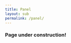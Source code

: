 ```yaml
---
title: Panel
layout: sub
permalink: /panel/
--- 
```


<h3>Page under construction!</h3>

<!--- COMMENTED

<h3>The Panel on Human Cognition and Hyper Intelligence</h3>
<hr/>
<br/><b>Panel Time:</b> 10:00-11:40 a.m. EST, October 26, 2021
 <br/> <br/><b>Panel Co-Chairs: </b>
<br/>D. Frank Hsu, Fordham University, United States 
<br/>Jianhua Ma, Hosei University, Japan 
 <br/><br/><b>Panel Speakers: </b>
<br/>Shinsuke Shimojo, California Institute of Technology, United States
<ul><li>	“Upper Limits” and How to Break Them - in Relation to Somatic and Social Characteristics of Implicit Cognitive Processes 
 </li></ul>
 Ryota Kanai, Araya Inc., Japan
<ul><li>		Implementing Functions of Consciousness 
 </li></ul>Christina Schweikert, St. John’s University, United States
<ul><li>		Model Fusion: Combining Multiple ML/AI Models with Cognitive Diversity 
 
 </li></ul>Michael David, National Intelligence University, United States
<ul><li>		Hyper-Intelligent Supply Chain Developments and Risks 
 </li></ul>Vincenzo Piuri, Universita’ degli Studi di Milano, Italy 
 <ul><li>		Ambient Intelligence: Convergence of Technologies for Smart Environments 
 </li></ul>
 <b>Panel Abstract: </b>
<br/>Human cognition is a complex neural process ranging from sensory-motor tasks to decision making. Hyper intelligence strives to accomplish complex tasks through creation or combination of diverse intelligent systems used by humans or machines based on a variety of methodologies, algorithms, and models in statistics, computation, and mathematics. Current panel HCHI will focus on various aspects of human cognition and hyper intelligence, as well as their relations and interactions. The five key panelists are active researchers and professionals who offer their perspectives on: cognitive process (Shimojo), functions of consciousness (Kanai), model fusion (Schweikert), supply chain development (David), and convergence of technologies (Piuri).

 <hr/>

 <img src="/2021/assets/images/hsu.png" align="left" style="border:10px solid white">
  Dr. D. Frank Hsu<br/> Fordham University, United States 
<p>
<b>Biography</b>: Dr. Frank Hsu (Life SM, IEEE) is the Clavius Distinguished Professor of Science, a Professor of Computer and Information Science, and director of the Laboratory of Informatics and Data Mining (LIDM) with Fordham University, New York, NY, USA. He was Visiting Professor at Keio University (as IBM Chair, 1991), JAIST (as Komatsu chair, 1993), Taiwan University in 1998, and DIMACS Special Years on Information Fusion at Rutgers University (2013-15). Hsu has served on many editorial boards including IEEE Transactions on Computers (1992-96), on Reliability (2015-16), and Systems Journal (2018-2021). He contributes frequently to the IEEE CyberSciTech Congress and its affiliated conferences: DASC, PICom and Data Com. 
 (<a href="https://storm.cis.fordham.edu/~hsu" target=_new>https://storm.cis.fordham.edu/~hsu</a>)
 
 </p><hr/>
 <img src="/2021/assets/images/ma.jpg" align="left" style="border:10px solid white">
 Dr. Jianhua Ma<br/> Hosei University, Japan 
 <p>
 <b>Biography</b>: Dr. Jianhua Ma is a professor in the Faculty of Computer and Information Sciences, Hosei University, Japan. He is one of pioneers in research on Hyper World and Cyber World (CW) since 1996. He first proposed Ubiquitous Intelligence (UI) towards Smart World (SW), which he envisioned in 2004, and was featured in the European ID People Magazine in 2005. He has conducted several unique CW-related projects including the Cyber Individual (Cyber-I), which was highlighted on the IEEE Computing Now in 2011. He has founded IEEE Conferences on Ubiquitous Intelligence and Computing (UIC), Pervasive Intelligence and Computing (PICom), Cyber Physical and Social Computing (CPSCom), Internet of Things (iThings), and Internet of People (IoP). He is a chair of IEEE SC Technical Committee on Hyper-Intelligence, a co-chair of IEEE SMC Technical Committee on Cybermatics, and a founder of IEEE CIS Technical Committee on Smart World.
 </p>
 
 <hr/>
<img src="/2021/assets/images/shimojo.jpg" align="left" style="border:10px solid white">
Dr. Shinsuke Shimojo<br/> California Institute of Technology, United States
<p>
 <b>Biography</b>: Dr. Shinsuke Shimojo is an experimental psychologist/cognitive neuroscientist, Gertrude Baltimore Professor in Division of Biology & Biological Engineering/Computation & Neural Systems at California Institute of Technology. He earned a Master’s Degree from the University Tokyo, and a PhD from the Massachusetts Institute of Technology.  His research has focused on sensory perception, its development and adaptation, sensory-motor coordination, multisensory integration, attention and consciousness, emotional decision making, etc. He is the recipient of awards, including the most creative research award (Japanese Society of Cognitive Science), Tokizane Memorial Award (Japanese Neuroscience Society), etc
</p>

<hr/>
<img src="/2021/assets/images/kanai.png" align="left" style="border:10px solid white">
Dr. Ryota Kanai<br/> Araya Inc., Japan
<p><b>Biography</b>: Dr. Ryota Kanai is a Founder & CEO of Araya, Inc. After graduating from the Faculty of Science at Kyoto University in 2000, he received his PhD (Cum Laude) in 2005 from Utrecht University in the Netherlands, where he studied human visual information processing mechanisms. After working as a researcher at California Institute of Technology in the U.S. and University College London in the U.K., and as a JST PRESTO researcher and Associate Professor of Cognitive Neuroscience at the University of Sussex in the U.K., he founded Araya, Inc. and worked full time there since 2015. He is engaged in research on the principles of consciousness in the brain and the implementation of consciousness in AI through the fusion of neuroscience and information theory. He has been also working on the practical application of AI and neuroscience in industry. He has received many awards, including the Young Scientist Award from the Ministry of Education, Culture, Sports, Science and Technology, the JEITA Venture Award (2020), the ET/IoT Technology Award (2019) among others as Araya Inc. From 2020, he is working on the practical application of brain-machine interface as a project manager of the Moonshot Project in the Cabinet Office.
</p><hr/>
<img src="/2021/assets/images/christinas.png" align="left" style="border:10px solid white">
Dr. Christina Schweikert
<br/>St. John’s University, U.S.A.
 <p>
<b>Biography</b>: 
Christina Schweikert is an Associate Professor of Computer Science at St. John’s University and currently serves as program director for the M.S. in Data Science. After joining the University, she was granted a Clare Boothe Luce professorship. She completed her Ph.D. in Computer Science from the City University of New York, Graduate Center and has previously taught at Fordham University and the State University of New York. Dr. Schweikert’s research interests include data and information fusion, computational intelligence, biomedical and healthcare informatics. She is a collaborator with Fordham University’s Laboratory for Informatics and Data Mining.
</p>
<hr/>
<img src="/2021/assets/images/david.png" align="left" style="border:10px solid white">
  Dr. Michael David<br/> National Intelligence University, United States
<p>
 <b>Biography</b>: Dr. Michael David has served on the faculty of the National Intelligence University (NIU), School of Science & Technology Intelligence since February 2014. He teaches courses on Cyber & Data Science issues. He is focused on cyber, supply chain, and critical infrastructure security issues. Previously, Dr. David worked for the Cubic Corporation of San Diego, Ca and served as vice president for international operations in Tokyo, New York City, Singapore and Brussels. His Ph.D. is from Kyushu University, Japan
 <br/>&nbsp;
 <br/>&nbsp;
</p>
<hr/>
<img src="/2021/assets/images/piuri.png" align="left" style="border:10px solid white">
 <p>
 Dr. Vincenzo Piuri<br/> Universita’ degli Studi di Milano, Italy 
<p><b>Biography</b>: Dr. Vincenzo Piuri is Full Professor in computer engineering at the University of Milan, Italy (since 2000). He has been Associate Professor at Polytechnic of Milan, Italy and Visiting Professor at the University of Texas at Austin, USA, and visiting researcher at George Mason University, USA. His main research interests are: artificial intelligence, computational intelligence, intelligent systems, machine learning, pattern analysis and recognition, etc. He is Fellow of the IEEE, Distinguished Scientist of ACM, and Senior Member of INNS. He is President of the IEEE Systems Council (2020-21) and IEEE Region 8 Director-elect (2021-22), and has been IEEE Vice President for Technical Activities (2015), IEEE Director, President of the IEEE Computational Intelligence Society, Vice President for Education of the IEEE Biometrics Council, Vice President for Publications of the IEEE Instrumentation and Measurement Society and the IEEE Systems Council, and Vice President for Membership of the IEEE Computational Intelligence Society. He has been Editor-in-Chief of the IEEE Systems Journal (2013-19). He received the IEEE Instrumentation and Measurement Society Technical Award (2002), the IEEE TAB Hall of Honor (2019), and the Distinguished Technical Achievement Award of the IEEE Communications Society Big Data Technical Committee (2020).
 </p>
 -->
